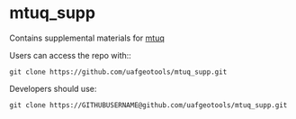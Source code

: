 # mtuq_supp

Contains supplemental materials for [mtuq](https://github.com/uafgeotools/mtuq)

Users can access the repo with::
```
git clone https://github.com/uafgeotools/mtuq_supp.git
```

Developers should use:
```
git clone https://GITHUBUSERNAME@github.com/uafgeotools/mtuq_supp.git
```
